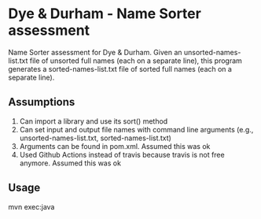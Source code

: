 # Dye & Durham - Name Sorter assessment

Name Sorter assessment for Dye & Durham. Given an unsorted-names-list.txt file of unsorted full names (each on a separate line), this program generates a sorted-names-list.txt file of sorted full names (each on a separate line).

## Assumptions

1. Can import a library and use its sort() method
2. Can set input and output file names with command line arguments (e.g., unsorted-names-list.txt, sorted-names-list.txt)
3. Arguments can be found in pom.xml. Assumed this was ok
4. Used Github Actions instead of travis because travis is not free anymore. Assumed this was ok

## Usage
mvn exec:java
